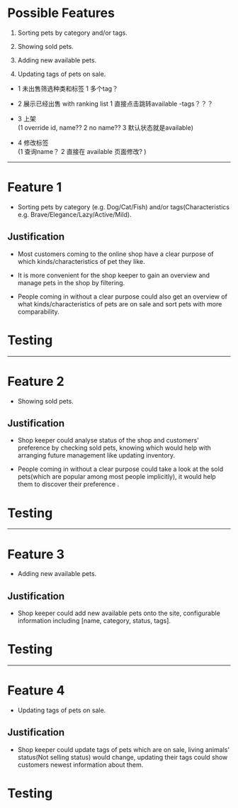 
# Possible Features

1. Sorting pets by category and/or tags.

2. Showing sold pets.

3. Adding new available pets.

4. Updating tags of pets on sale.

- 1 未出售筛选种类和标签
1 多个tag？

- 2 展示已经出售 with ranking list
1 直接点击跳转available -tags？？？

- 3 上架  
(1 override id, name?? 2 no name?? 3 默认状态就是available)

- 4 修改标签  
(1 查询name？ 2 直接在 available 页面修改? )
---

# Feature 1
- Sorting pets by category (e.g. Dog/Cat/Fish) and/or tags(Characteristics e.g. Brave/Elegance/Lazy/Active/Mild).

## Justification

- Most customers coming to the online shop have a clear purpose of which kinds/characteristics of pet they like.

- It is more convenient for the shop keeper to gain an overview and manage pets in the shop by filtering.

- People coming in without a clear purpose could also get an overview of what kinds/characteristics of pets are on sale and sort pets with more comparability.

# Testing

---

# Feature 2

- Showing sold pets.

## Justification

- Shop keeper could analyse status of the shop and customers' preference by checking sold pets, knowing which would help with arranging future management like updating inventory.

- People coming in without a clear purpose could take a look at the sold pets(which are popular among most people implicitly), it would help them to discover their preference .  

# Testing

---

# Feature 3

- Adding new available pets.

## Justification

- Shop keeper could add new available pets onto the site, configurable information including [name, category, status, tags].


# Testing
---

# Feature 4

- Updating tags of pets on sale.

## Justification

- Shop keeper could update tags of pets which are on sale, living animals' status(Not selling status) would change, updating their tags could show customers newest information about them.

# Testing
